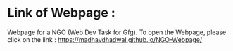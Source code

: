 # Link of Webpage :
Webpage for a NGO (Web Dev Task for Gfg).
To open the Webpage, please click on the link : https://madhavdhadwal.github.io/NGO-Webpage/
